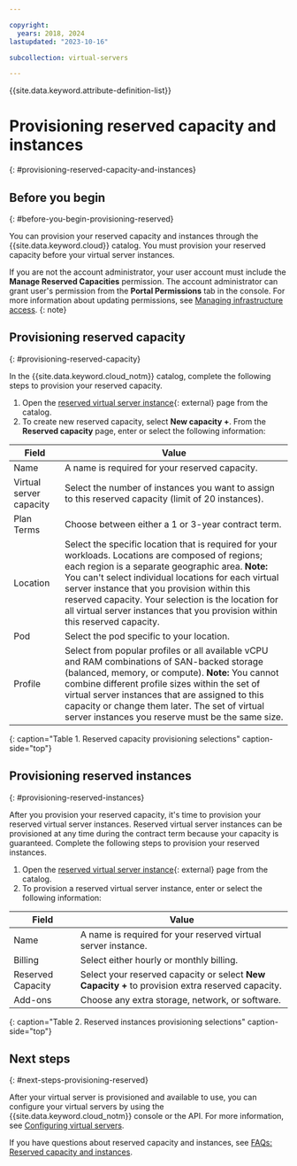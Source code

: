 ```yaml
---

copyright:
  years: 2018, 2024
lastupdated: "2023-10-16"

subcollection: virtual-servers

---
```


{{site.data.keyword.attribute-definition-list}}

# Provisioning reserved capacity and instances
{: #provisioning-reserved-capacity-and-instances}

## Before you begin
{: #before-you-begin-provisioning-reserved}

You can provision your reserved capacity and instances through the {{site.data.keyword.cloud}} catalog. You must provision your reserved capacity before your virtual server instances.

If you are not the account administrator, your user account must include the **Manage Reserved Capacities** permission. The account administrator can grant user's permission from the **Portal Permissions** tab in the console. For more information about updating permissions, see [Managing infrastructure access](/docs/account?topic=account-mngclassicinfra#mngclassicinfra).
{: note}

## Provisioning reserved capacity
{: #provisioning-reserved-capacity}

In the {{site.data.keyword.cloud_notm}} catalog, complete the following steps to provision your reserved capacity.

1. Open the [reserved virtual server instance](https://cloud.ibm.com/gen1/infrastructure/provision/vs?guestType=reserved&cm_sp=Cloud-Product-_-OnPageNav-IBMCloudPlatform_IBMVirtualMachines-_-VSI_Prod_Midpage){: external} page from the catalog.
2. To create new reserved capacity, select **New capacity +**. From the **Reserved capacity** page, enter or select the following information:

| Field                   | Value               |                                                                                                     
| ----------------------- | ------------------- |
| Name                    | A name is required for your reserved capacity. |                                                                         
| Virtual server capacity | Select the number of instances you want to assign to this reserved capacity (limit of 20 instances). |
| Plan Terms              | Choose between either a 1 or 3-year contract term. |  
| Location                | Select the specific location that is required for your workloads. Locations are composed of regions; each region is a separate geographic area. **Note:** You can't select individual locations for each virtual server instance that you provision within this reserved capacity. Your selection is the location for all virtual server instances that you provision within this reserved capacity. |
| Pod                     | Select the pod specific to your location. |                                                                               
| Profile                 | Select from popular profiles or all available vCPU and RAM combinations of SAN-backed storage (balanced, memory, or compute). **Note:** You cannot combine different profile sizes within the set of virtual server instances that are assigned to this capacity or change them later. The set of virtual server instances you reserve must be the same size. |
{: caption="Table 1. Reserved capacity provisioning selections" caption-side="top"}

## Provisioning reserved instances
{: #provisioning-reserved-instances}

After you provision your reserved capacity, it's time to provision your reserved virtual server instances. Reserved virtual server instances can be provisioned at any time during the contract term because your capacity is guaranteed. Complete the following steps to provision your reserved instances.

1. Open the [reserved virtual server instance](https://cloud.ibm.com/gen1/infrastructure/provision/vs?guestType=reserved&cm_sp=Cloud-Product-_-OnPageNav-IBMCloudPlatform_IBMVirtualMachines-_-VSI_Prod_Midpage){: external} page from the catalog.
2. To provision a reserved virtual server instance, enter or select the following information:

| Field                     | Value               |                                                                                                   
| ------------------------- | ------------------- |
| Name                      | A name is required for your reserved virtual server instance. |                                                         
| Billing                   | Select either hourly or monthly billing. |                                                                             
| Reserved Capacity         | Select your reserved capacity or select **New Capacity +** to provision extra reserved capacity. |                     
| Add-ons                   | Choose any extra storage, network, or software. |                                                                       
{: caption="Table 2. Reserved instances provisioning selections" caption-side="top"}

## Next steps
{: #next-steps-provisioning-reserved}

After your virtual server is provisioned and available to use, you can configure your virtual servers by using the
{{site.data.keyword.cloud_notm}} console or the API. For more information, see [Configuring virtual servers](/docs/virtual-servers?topic=virtual-servers-configuring-virtual-servers#configuring-virtual-servers).

If you have questions about reserved capacity and instances, see [FAQs: Reserved capacity and instances](/docs/virtual-servers?topic=virtual-servers-faqs-reserved-capacity-and-instances#faqs-reserved-capacity-and-instances). 
